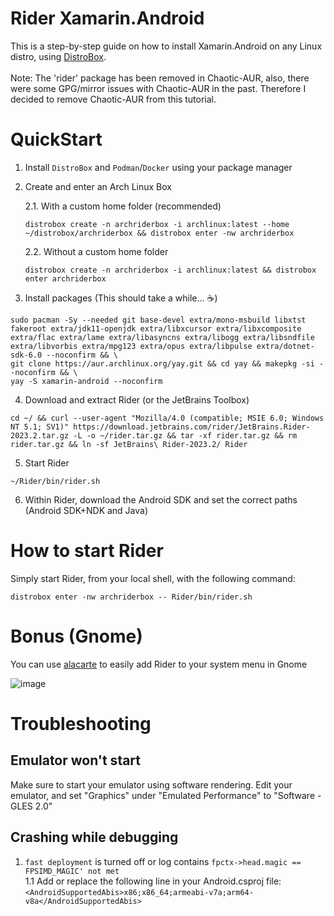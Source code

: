 # Rider Xamarin.Android
This is a step-by-step guide on how to install Xamarin.Android on any Linux distro, using [DistroBox](https://github.com/89luca89/distrobox). <br> <br>
Note: The 'rider' package has been removed in Chaotic-AUR, also, there were some GPG/mirror issues with Chaotic-AUR in the past. Therefore I decided to remove Chaotic-AUR from this tutorial.

# QuickStart

1. Install `DistroBox` and `Podman`/`Docker` using your package manager

2. Create and enter an Arch Linux Box

    2.1. With a custom home folder (recommended)
    ```
    distrobox create -n archriderbox -i archlinux:latest --home ~/distrobox/archriderbox && distrobox enter -nw archriderbox
    ```

    2.2. Without a custom home folder
    ```
    distrobox create -n archriderbox -i archlinux:latest && distrobox enter archriderbox
    ```

3. Install packages (This should take a while... :coffee:)
```
sudo pacman -Sy --needed git base-devel extra/mono-msbuild libxtst fakeroot extra/jdk11-openjdk extra/libxcursor extra/libxcomposite extra/flac extra/lame extra/libasyncns extra/libogg extra/libsndfile extra/libvorbis extra/mpg123 extra/opus extra/libpulse extra/dotnet-sdk-6.0 --noconfirm && \
git clone https://aur.archlinux.org/yay.git && cd yay && makepkg -si --noconfirm && \
yay -S xamarin-android --noconfirm
```

4. Download and extract Rider (or the JetBrains Toolbox)

```
cd ~/ && curl --user-agent "Mozilla/4.0 (compatible; MSIE 6.0; Windows NT 5.1; SV1)" https://download.jetbrains.com/rider/JetBrains.Rider-2023.2.tar.gz -L -o ~/rider.tar.gz && tar -xf rider.tar.gz && rm rider.tar.gz && ln -sf JetBrains\ Rider-2023.2/ Rider
```

5. Start Rider
```
~/Rider/bin/rider.sh
```

6. Within Rider, download the Android SDK and set the correct paths (Android SDK+NDK and Java)

# How to start Rider
Simply start Rider, from your local shell, with the following command:

```
distrobox enter -nw archriderbox -- Rider/bin/rider.sh
```


# Bonus (Gnome)
You can use [alacarte](https://gitlab.gnome.org/GNOME/alacarte) to easily add Rider to your system menu in Gnome

![image](https://github.com/Flying--Dutchman/RiderXamarinAndroid/assets/9158539/7ff42eca-d74f-4629-90b1-05f6fb56cb08)


# Troubleshooting
## Emulator won't start
Make sure to start your emulator using software rendering. 
Edit your emulator, and set "Graphics" under "Emulated Performance" to "Software - GLES 2.0"
 
## Crashing while debugging
1. `fast deployment` is turned off or log contains `fpctx->head.magic == FPSIMD_MAGIC' not met` <br>
1.1 Add or replace the following line in your Android.csproj file:\
`<AndroidSupportedAbis>x86;x86_64;armeabi-v7a;arm64-v8a</AndroidSupportedAbis>`
